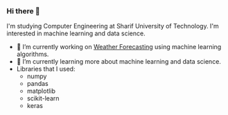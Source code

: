 ### Hi there 👋
I'm studying Computer Engineering at Sharif University of Technology. I'm interested in machine learning and data science.
- 🔭 I’m currently working on [Weather Forecasting](https://github.com/fraxea/weather) using machine learning algorithms.
- 🌱 I’m currently learning more about machine learning and data science.
- Libraries that I used:
    - numpy
    - pandas
    - matplotlib
    - scikit-learn
    - keras